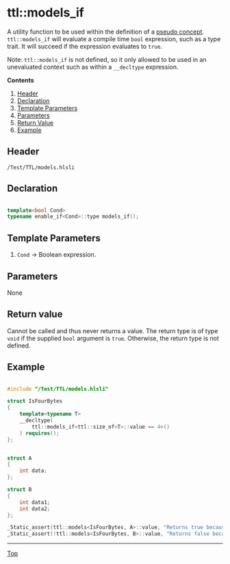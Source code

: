 # ttl::models_if

A utility function to be used within the definition of a [pseudo concept](./PseudoConcepts.md). `ttl::models_if` will evaluate a compile time `bool` expression, such as a type trait. It will succeed if the expression evaluates to `true`.

Note: `ttl::models_if` is not defined, so it only allowed to be used in an unevaluated context such as within a `__decltype` expression.

**Contents**
1. [Header](#header)
2. [Declaration](#declaration)
3. [Template Parameters](#template-parameters)
4. [Parameters](#parameters)
5. [Return Value](#return-value)
6. [Example](#example)

## Header

`/Test/TTL/models.hlsli`

## Declaration

```c++

template<bool Cond>
typename enable_if<Cond>::type models_if();

```

## Template Parameters

1. `Cond` -> Boolean expression.

## Parameters

None

## Return value

Cannot be called and thus never returns a value. The return type is of type `void` if the supplied `bool` argument is `true`. Otherwise, the return type is not defined.

## Example

```c++

#include "/Test/TTL/models.hlsli"

struct IsFourBytes
{
    template<typename T>
    __decltype(
        ttl::models_if<ttl::size_of<T>::value == 4>()
    ) requires();
};


struct A
{
    int data;
};

struct B
{
    int data1;
    int data2;
};

_Static_assert(ttl::models<IsFourBytes, A>::value, "Returns true because A is 4 bytes");
_Static_assert(!ttl::models<IsFourBytes, B>::value, "Returns false because B is not 4 bytes");

```
---

[Top](#ttlmodels_if)